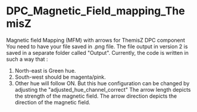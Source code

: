 # DPC_Magnetic_Field_mapping_ThemisZ
Magnetic field Mapping (MFM) with arrows for ThemisZ DPC component
You need to have your file saved in .png file.
The file output in version 2 is saved in a separate folder called "Output".
Currently, the code is written in such a way that :
  1. North-east is Green hue.
  2. South-west should be magenta/pink.
  3. Other hue will follow ON.
But this hue configuration can be changed by adjusting the "adjusted_hue_channel_correct"
The arrow length depicts the strength of the magnetic field.
The arrow direction depicts the direction of the magnetic field.
